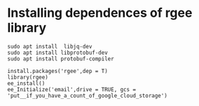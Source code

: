 # Installing dependences of rgee library
```
sudo apt install  libjq-dev
sudo apt install libprotobuf-dev
sudo apt install protobuf-compiler
```
```
install.packages('rgee',dep = T)
library(rgee)
ee_install()
ee_Initialize('email',drive = TRUE, gcs = 'put__if_you_have_a_count_of_google_cloud_storage')
